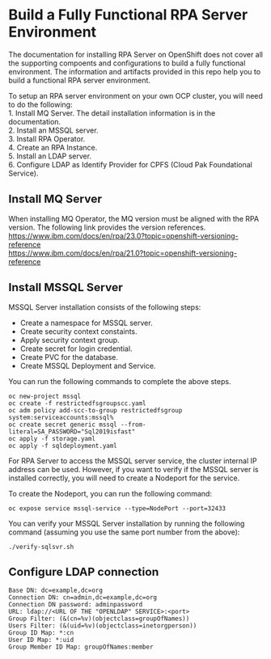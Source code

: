 # Build a Fully Functional RPA Server Environment

The documentation for installing RPA Server on OpenShift does not cover all the supporting compoents and configurations to build a fully functional environment. The information and artifacts provided in this repo help you to build a functional RPA server environment. 

To setup an RPA server environment on your own OCP cluster, you will need to do the following:  
    1. Install MQ Server. The detail installation information is in the documentation.  
    2. Install an MSSQL server.  
    3. Install RPA Operator.  
    4. Create an RPA Instance.  
    5. Install an LDAP server.  
    6. Configure LDAP as Identify Provider for CPFS (Cloud Pak Foundational Service).  

<span style="font-size: 22px;"><b>Install MQ Server</b></span>
---
When installing MQ Operator, the MQ version must be aligned with the RPA version. The following link provides the version references. 
    https://www.ibm.com/docs/en/rpa/23.0?topic=openshift-versioning-reference  
    https://www.ibm.com/docs/en/rpa/21.0?topic=openshift-versioning-reference

<span style="font-size: 22px;"><b>Install MSSQL Server</b></span>
---
MSSQL Server installation consists of the following steps: 
   - Create a namespace for MSSQL server.  
   - Create security context constaints.  
   - Apply security context group.  
   - Create secret for login credential.  
   - Create PVC for the database.  
   - Create MSSQL Deployment and Service.   

You can run the following commands to complete the above steps.
```
oc new-project mssql
oc create -f restrictedfsgroupscc.yaml
oc adm policy add-scc-to-group restrictedfsgroup system:serviceaccounts:mssql%  
oc create secret generic mssql --from-literal=SA_PASSWORD="Sql2019isfast"
oc apply -f storage.yaml
oc apply -f sqldeployment.yaml
```

For RPA Server to access the MSSQL server service, the cluster internal IP address can be used. However, if you want to verify if the MSSQL server is installed correctly, you will need to create a Nodeport for the service. 

To create the Nodeport, you can run the following command: 
```
oc expose service mssql-service --type=NodePort --port=32433
```

You can verify your MSSQL Server installation by running the following command (assuming you use the same port number from the above): 
```
./verify-sqlsvr.sh
```

<span style="font-size: 22px;"><b>Configure LDAP connection</b></span>
---
```
Base DN: dc=example,dc=org  
Connection DN: cn=admin,dc=example,dc=org  
Connection DN password: adminpassword  
URL: ldap://<URL OF THE "OPENLDAP" SERVICE>:<port>  
Group Filter: (&(cn=%v)(objectclass=groupOfNames))  
Users Filter: (&(uid=%v)(objectclass=inetorgperson))  
Group ID Map: *:cn  
User ID Map: *:uid  
Group Member ID Map: groupOfNames:member  
```
